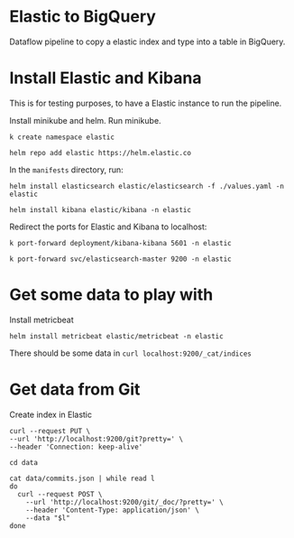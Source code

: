 # Elastic to BigQuery

Dataflow pipeline to copy a elastic index and type into a table in BigQuery.

# Install Elastic and Kibana

This is for testing purposes, to have a Elastic instance to run the pipeline.

Install minikube and helm. Run minikube.

`k create namespace elastic`

`helm repo add elastic https://helm.elastic.co`

In the `manifests` directory, run:

`helm install elasticsearch elastic/elasticsearch -f ./values.yaml -n elastic`

`helm install kibana elastic/kibana -n elastic`

Redirect the ports for Elastic and Kibana to localhost:

`k port-forward deployment/kibana-kibana 5601 -n elastic`

`k port-forward svc/elasticsearch-master 9200 -n elastic`

# Get some data to play with

Install metricbeat

`helm install metricbeat elastic/metricbeat -n elastic`

There should be some data in `curl localhost:9200/_cat/indices`

# Get data from Git

Create index in Elastic

```shell
curl --request PUT \
--url 'http://localhost:9200/git?pretty=' \
--header 'Connection: keep-alive'
```

`cd data`

```shell
cat data/commits.json | while read l
do
  curl --request POST \
    --url 'http://localhost:9200/git/_doc/?pretty=' \
    --header 'Content-Type: application/json' \
    --data "$l"
done    
```